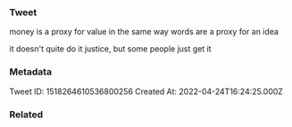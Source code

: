 ### Tweet
money is a proxy for value in the same way words are a proxy for an idea

it doesn't quite do it justice, but some people just get it

### Metadata
Tweet ID: 1518264610536800256
Created At: 2022-04-24T16:24:25.000Z

### Related

